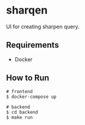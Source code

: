 # sharqen
UI for creating sharpen query.


## Requirements
- Docker


## How to Run
```
# frontend
$ docker-compose up

# backend
$ cd backend
$ make run
```

